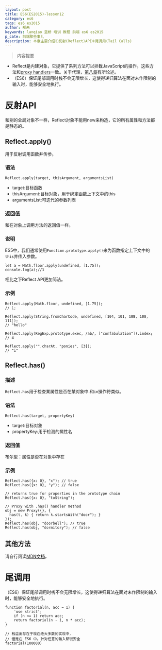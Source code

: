 ```yaml
---
layout: post
title: ES6(ES2015)-lesson12
category: es6
tags: es6 es2015
author: 郑未
keywords: lanqiao 蓝桥 培训 教程 前端 es6 es2015
p_cate: 前端那些事儿
description: 本章主要介绍①反射(Reflect)API②尾调用(Tail Calls)
---
```


>内容提要

- Reflect是内建对象，它提供了系列方法可以拦截JavaScript的操作。这些方法和[proxy handlers](https://developer.mozilla.org/en-US/docs/Web/JavaScript/Reference/Global_Objects/Proxy/handler#Methods)一致。关于代理，[第八章](/es6/es6-lesson8)有所论述。
- （ES6）保证尾部调用时栈不会无限增长，这使得递归算法在面对未作限制的输入时，能够安全地执行。

# 反射API

和别的全局对象不一样，Reflect对象不能用new来构造，它的所有属性和方法都是静态的。

## Reflect.apply() 

用于反射调用函数并传参。

### 语法

    Reflect.apply(target, thisArgument, argumentsList)

- target:目标函数
- thisArgument:目标对象，用于绑定函数上下文中的this
- argumentsList:可迭代的参数列表

### 返回值

和在对象上调用方法的返回值一样。

### 说明

ES5中，我们通常使用`Function.prototype.apply()`来为函数指定上下文中的`this`并传入参数。

    let a = Math.floor.apply(undefined, [1.75]);
    console.log(a);//1

相比之下Reflect API更加简洁。

### 示例

    Reflect.apply(Math.floor, undefined, [1.75]); 
    // 1;

    Reflect.apply(String.fromCharCode, undefined, [104, 101, 108, 108, 111]);
    // "hello"

    Reflect.apply(RegExp.prototype.exec, /ab/, ["confabulation"]).index;
    // 4

    Reflect.apply("".charAt, "ponies", [3]);
    // "i"


## Reflect.has()

### 描述

`Reflect.has`用于检查某属性是否在某对象中.和`in`操作符类似。

### 语法

    Reflect.has(target, propertyKey)

- target:目标对象
- propertyKey:用于检测的属性名

### 返回值

布尔型：属性是否在对象中存在

### 示例

    Reflect.has({x: 0}, "x"); // true
    Reflect.has({x: 0}, "y"); // false

    // returns true for properties in the prototype chain 
    Reflect.has({x: 0}, "toString");

    // Proxy with .has() handler method
    obj = new Proxy({}, {
      has(t, k) { return k.startsWith("door"); }
    });
    Reflect.has(obj, "doorbell"); // true
    Reflect.has(obj, "dormitory"); // false

## 其他方法

请自行阅读[MDN文档](https://developer.mozilla.org/en-US/docs/Web/JavaScript/Reference/Global_Objects/Reflect#Methods)。

# 尾调用

（ES6）保证尾部调用时栈不会无限增长，这使得递归算法在面对未作限制的输入时，能够安全地执行。

    function factorial(n, acc = 1) {
        'use strict';
        if (n <= 1) return acc;
        return factorial(n - 1, n * acc);
    }

    // 栈溢出存在于现在绝大多数的实现中，
    // 但是在 ES6 中，针对任意的输入都很安全
    factorial(100000)